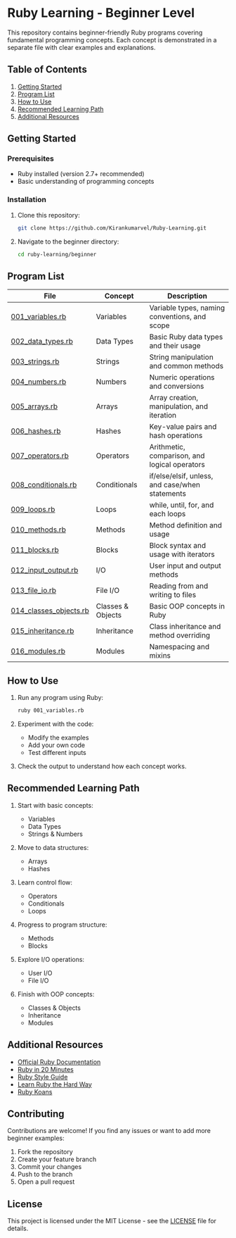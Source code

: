 # Ruby Learning - Beginner Level

This repository contains beginner-friendly Ruby programs covering fundamental programming concepts. Each concept is demonstrated in a separate file with clear examples and explanations.

## Table of Contents

1. [Getting Started](#getting-started)
2. [Program List](#program-list)
3. [How to Use](#how-to-use)
4. [Recommended Learning Path](#recommended-learning-path)
5. [Additional Resources](#additional-resources)

## Getting Started

### Prerequisites
- Ruby installed (version 2.7+ recommended)
- Basic understanding of programming concepts

### Installation
1. Clone this repository:
   ```bash
   git clone https://github.com/Kirankumarvel/Ruby-Learning.git
   ```
2. Navigate to the beginner directory:
   ```bash
   cd ruby-learning/beginner
   ```

## Program List

| File | Concept | Description |
|------|---------|-------------|
| [001_variables.rb](/001_variables.rb) | Variables | Variable types, naming conventions, and scope |
| [002_data_types.rb](/002_data_types.rb) | Data Types | Basic Ruby data types and their usage |
| [003_strings.rb](/003_strings.rb) | Strings | String manipulation and common methods |
| [004_numbers.rb](/004_numbers.rb) | Numbers | Numeric operations and conversions |
| [005_arrays.rb](/005_arrays.rb) | Arrays | Array creation, manipulation, and iteration |
| [006_hashes.rb](/006_hashes.rb) | Hashes | Key-value pairs and hash operations |
| [007_operators.rb](/007_operators.rb) | Operators | Arithmetic, comparison, and logical operators |
| [008_conditionals.rb](/008_conditionals.rb) | Conditionals | if/else/elsif, unless, and case/when statements |
| [009_loops.rb](/009_loops.rb) | Loops | while, until, for, and each loops |
| [010_methods.rb](/010_methods.rb) | Methods | Method definition and usage |
| [011_blocks.rb](/011_blocks.rb) | Blocks | Block syntax and usage with iterators |
| [012_input_output.rb](/012_input_output.rb) | I/O | User input and output methods |
| [013_file_io.rb](/013_file_io.rb) | File I/O | Reading from and writing to files |
| [014_classes_objects.rb](/014_classes_objects.rb) | Classes & Objects | Basic OOP concepts in Ruby |
| [015_inheritance.rb](/015_inheritance.rb) | Inheritance | Class inheritance and method overriding |
| [016_modules.rb](/016_modules.rb) | Modules | Namespacing and mixins |

## How to Use

1. Run any program using Ruby:
   ```bash
   ruby 001_variables.rb
   ```

2. Experiment with the code:
   - Modify the examples
   - Add your own code
   - Test different inputs

3. Check the output to understand how each concept works.

## Recommended Learning Path

1. Start with basic concepts:
   - Variables
   - Data Types
   - Strings & Numbers

2. Move to data structures:
   - Arrays
   - Hashes

3. Learn control flow:
   - Operators
   - Conditionals
   - Loops

4. Progress to program structure:
   - Methods
   - Blocks

5. Explore I/O operations:
   - User I/O
   - File I/O

6. Finish with OOP concepts:
   - Classes & Objects
   - Inheritance
   - Modules

## Additional Resources

- [Official Ruby Documentation](https://www.ruby-lang.org/en/documentation/)
- [Ruby in 20 Minutes](https://www.ruby-lang.org/en/documentation/quickstart/)
- [Ruby Style Guide](https://rubystyle.guide/)
- [Learn Ruby the Hard Way](https://learnrubythehardway.org/)
- [Ruby Koans](http://rubykoans.com/)

## Contributing

Contributions are welcome! If you find any issues or want to add more beginner examples:
1. Fork the repository
2. Create your feature branch
3. Commit your changes
4. Push to the branch
5. Open a pull request

## License

This project is licensed under the MIT License - see the [LICENSE](LICENSE) file for details.
